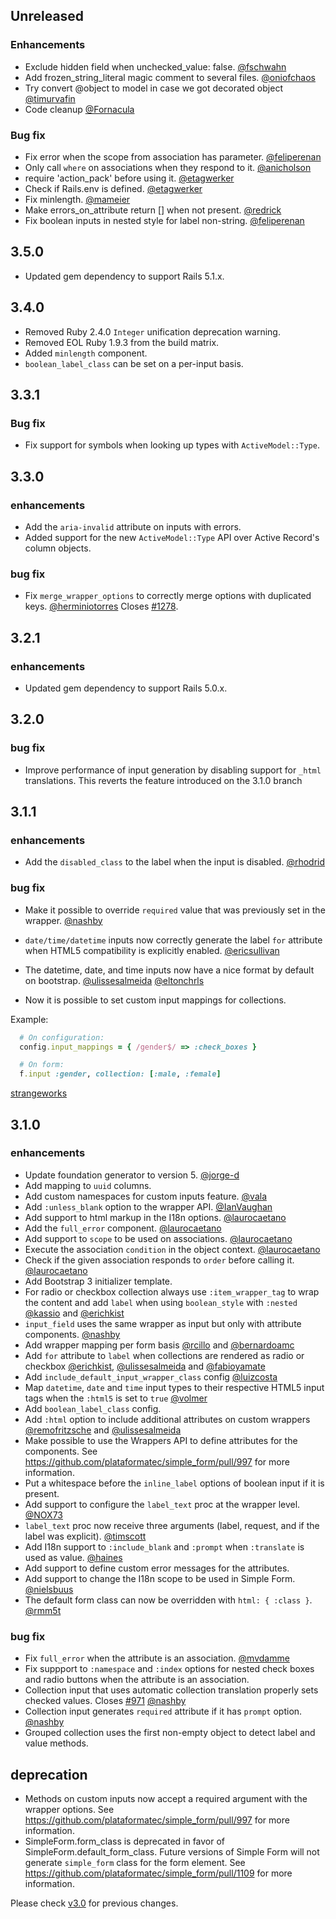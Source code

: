 ## Unreleased

### Enhancements
* Exclude hidden field when unchecked_value: false. [@fschwahn](https://github.com/fschwahn)
* Add frozen_string_literal magic comment to several files. [@oniofchaos](https://github.com/oniofchaos)
* Try convert @object to model in case we got decorated object [@timurvafin](https://github.com/timurvafin)
* Code cleanup [@Fornacula](https://github.com/Fornacula)

### Bug fix
* Fix error when the scope from association has parameter. [@feliperenan](https://github.com/feliperenan)
* Only call `where` on associations when they respond to it. [@anicholson](https://github.com/anicholson)
* require 'action_pack' before using it. [@etagwerker](https://github.com/etagwerker)
* Check if Rails.env is defined. [@etagwerker](https://github.com/etagwerker)
* Fix minlength. [@mameier](https://github.com/mameier)
* Make errors_on_attribute return [] when not present. [@redrick](https://github.com/redrick)
* Fix boolean inputs in nested style for label non-string. [@feliperenan](https://github.com/feliperenan)

## 3.5.0

* Updated gem dependency to support Rails 5.1.x.

## 3.4.0

* Removed Ruby 2.4.0 `Integer` unification deprecation warning.
* Removed EOL Ruby 1.9.3 from the build matrix.
* Added `minlength` component.
* `boolean_label_class` can be set on a per-input basis.

## 3.3.1

### Bug fix

* Fix support for symbols when looking up types with `ActiveModel::Type`.

## 3.3.0

### enhancements
  * Add the `aria-invalid` attribute on inputs with errors.
  * Added support for the new `ActiveModel::Type` API over Active Record's
    column objects.

### bug fix
  * Fix `merge_wrapper_options` to correctly merge options with duplicated keys. [@herminiotorres](https://github.com/herminiotorres)
  Closes [#1278](https://github.com/plataformatec/simple_form/issues/1278).

## 3.2.1

### enhancements
  * Updated gem dependency to support Rails 5.0.x.

## 3.2.0

### bug fix
  * Improve performance of input generation by disabling support for `_html` translations. This reverts the feature introduced on the 3.1.0 branch

## 3.1.1

### enhancements
  * Add the `disabled_class` to the label when the input is disabled. [@rhodrid](https://github.com/rhodrid)

### bug fix
  * Make it possible to override `required` value that was previously set in the wrapper. [@nashby](https://github.com/nashby)

  * `date/time/datetime` inputs now correctly generate the label `for` attribute when
  HTML5 compatibility is explicitly enabled. [@ericsullivan](https://github.com/ericsullivan)

  * The datetime, date, and time inputs now have a nice format by default on bootstrap.
  [@ulissesalmeida](https://github.com/ulissesalmeida) [@eltonchrls](https://github.com/eltonchrls)

  * Now it is possible to set custom input mappings for collections.

  Example:

  ```ruby
    # On configuration:
    config.input_mappings = { /gender$/ => :check_boxes }

    # On form:
    f.input :gender, collection: [:male, :female]
  ```
  [strangeworks](https://github.com/strangeworks)

## 3.1.0

### enhancements
  * Update foundation generator to version 5. [@jorge-d](https://github.com/jorge-d)
  * Add mapping to `uuid` columns.
  * Add custom namespaces for custom inputs feature. [@vala](https://github.com/vala)
  * Add `:unless_blank` option to the wrapper API. [@IanVaughan](https://github.com/IanVaughan)
  * Add support to html markup in the I18n options. [@laurocaetano](https://github.com/laurocaetano)
  * Add the `full_error` component. [@laurocaetano](https://github.com/laurocaetano)
  * Add support to `scope` to be used on associations. [@laurocaetano](https://github.com/laurocaetano)
  * Execute the association `condition` in the object context. [@laurocaetano](https://github.com/laurocaetano)
  * Check if the given association responds to `order` before calling it. [@laurocaetano](https://github.com/laurocaetano)
  * Add Bootstrap 3 initializer template.
  * For radio or checkbox collection always use `:item_wrapper_tag` to wrap the content and add `label` when using `boolean_style` with `:nested` [@kassio](https://github.com/kassio) and [@erichkist](https://github.com/erichkist)
  * `input_field` uses the same wrapper as input but only with attribute components. [@nashby](https://github.com/nashby)
  * Add wrapper mapping per form basis [@rcillo](https://github.com/rcillo) and [@bernardoamc](https://github.com/bernardoamc)
  * Add `for` attribute to `label` when collections are rendered as radio or checkbox [@erichkist](https://github.com/erichkist), [@ulissesalmeida](https://github.com/ulissesalmeida) and [@fabioyamate](https://github.com/fabioyamate)
  * Add `include_default_input_wrapper_class` config [@luizcosta](https://github.com/luizcosta)
  * Map `datetime`, `date` and `time` input types to their respective HTML5 input tags
  when the `:html5` is set to `true` [@volmer](https://github.com/volmer)
  * Add `boolean_label_class` config.
  * Add `:html` option to include additional attributes on custom wrappers [@remofritzsche](https://github.com/remofritzsche) and [@ulissesalmeida](https://github.com/ulissesalmeida)
  * Make possible to use the Wrappers API to define attributes for the components.
  See https://github.com/plataformatec/simple_form/pull/997 for more information.
  * Put a whitespace before the `inline_label` options of boolean input if it is present.
  * Add support to configure the `label_text` proc at the wrapper level. [@NOX73](https://github.com/NOX73)
  * `label_text` proc now receive three arguments (label, request, and if the label was explicit). [@timscott](https://github.com/timscott)
  * Add I18n support to `:include_blank` and `:prompt` when `:translate` is used as value. [@haines](https://github.com/plataformatec/simple_form/pull/616)
  * Add support to define custom error messages for the attributes.
  * Add support to change the I18n scope to be used in Simple Form. [@nielsbuus](https://github.com/nielsbuus)
  * The default form class can now be overridden with `html: { :class }`. [@rmm5t](https://github.com/rmm5t)

### bug fix
  * Fix `full_error` when the attribute is an association. [@mvdamme](https://github.com/jorge-d)
  * Fix suppport to `:namespace` and `:index` options for nested check boxes and radio buttons when the attribute is an association.
  * Collection input that uses automatic collection translation properly sets checked values.
  Closes [#971](https://github.com/plataformatec/simple_form/issues/971) [@nashby](https://github.com/nashby)
  * Collection input generates `required` attribute if it has `prompt` option. [@nashby](https://github.com/nashby)
  * Grouped collection uses the first non-empty object to detect label and value methods.

## deprecation
  * Methods on custom inputs now accept a required argument with the wrapper options.
  See https://github.com/plataformatec/simple_form/pull/997 for more information.
  * SimpleForm.form_class is deprecated in favor of SimpleForm.default_form_class.
  Future versions of Simple Form will not generate `simple_form` class for the form
  element.
  See https://github.com/plataformatec/simple_form/pull/1109 for more information.

Please check [v3.0](https://github.com/plataformatec/simple_form/blob/v3.0/CHANGELOG.md) for previous changes.
